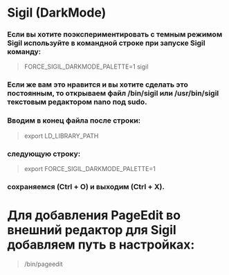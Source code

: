 # Sigil (DarkMode)

### Если вы хотите поэкспериментировать с темным режимом Sigil используйте в командной строке при запуске Sigil команду:

> FORCE\_SIGIL\_DARKMODE_PALETTE=1 sigil

### Если же вам это нравится и вы хотите сделать это постоянным, то открываем файл /bin/sigil или /usr/bin/sigil текстовым редактором nano под sudo.

### Вводим в конец файла после строки:

> export LD\_LIBRARY\_PATH

### следующую строку:

> export FORCE\_SIGIL\_DARKMODE_PALETTE=1

### сохраняемся (Ctrl + O) и выходим (Ctrl + X).

# Для добавления PageEdit во внешний редактор для Sigil добавляем путь в настройках:

> /bin/pageedit